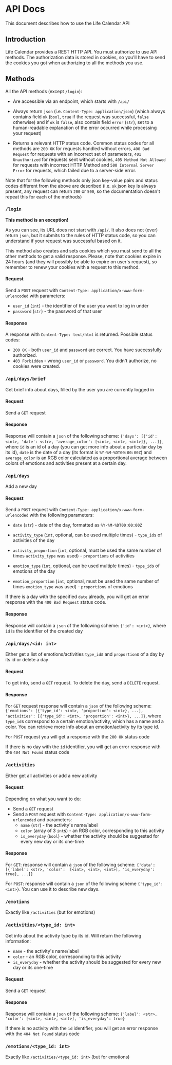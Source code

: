 # API Docs
This document describes how to use the Life Calendar API


## Introduction
Life Calendar provides a REST HTTP API. You must authorize to use API methods. The authorization data is stored in
cookies, so you'll have to send the cookies you got when authorizing to all the methods you use.


## Methods
All the API methods (except `/login`):

- Are accessible via an endpoint, which starts with `/api/`

- Always return `json` (i.e. `Content-Type: application/json`) (which always contains field `ok` (`bool`, `true` if the
request was successful, `false` otherwise) and if `ok` is `false`, also contain field `error` (`str`), set to a
human-readable explanation of the error occurred while processing your request)

- Returns a relevant HTTP status code. Common status codes for all methods are `200 OK` for requests handled without
errors, `400 Bad Request` for requests with an incorrect set of parameters, `401 Unauthorized` for requests sent without
 cookies, `405 Method Not Allowed` for requests with incorrect HTTP Method and `500 Internal Server Error` for requests,
 which failed due to a server-side error.

Note that for the following methods only json key-value pairs and status codes different from the above are described
(i.e. `ok` json key is always present, any request can return `200` or `500`, so the documentation doesn't repeat this
for each of the methods)


### `/login`
**This method is an exception!**

As you can see, its URL does not start with `/api/`. It also does not (ever) return `json`, but it submits to the rules
of HTTP status code, so you can understand if your request was successful based on it.

This method also creates and sets cookies which you must send to all the other methods to get a valid response. Please,
note that cookies expire in 24 hours (and they will possibly be able to expire on user's request), so remember to renew
your cookies with a request to this method.

#### Request
Send a `POST` request with `Content-Type: application/x-www-form-urlencoded` with parameters:
- `user_id` (`int`) - the identifier of the user you want to log in under
- `password` (`str`) - the password of that user

#### Response
A response with `Content-Type: text/html` is returned. Possible status codes:
- `200 OK` - both `user_id` and `password` are correct. You have successfully authorized.
- `403 Forbidden` - wrong `user_id` or `password`. You didn't authorize, no cookies were created.


### `/api/days/brief`
Get brief info about days, filled by the user you are currently logged in
<!-- TODO: probably add some parameters limiting which days we want to retrieve (probably, dates range?) -->
<!-- TODO: probably merge `/api/days/brief` with `/api/days`? I.e. make one endpoint with GET and POST methods -->

#### Request
Send a `GET` request

#### Response
Response will contain a `json` of the following scheme: `{'days': [{'id': <int>, 'date': <str>, 'average_color':
[<int>, <int>, <int>]}, ...]}`, where `id` is an id of a day (you can get more info about a particular day by its id),
`date` is the date of a day (its format is `%Y-%M-%DT00:00:00Z`) and `average_color` is an RGB color calculated as a
proportional average between colors of emotions and activities present at a certain day.
<!-- TODO: Remove the `T00:00:00Z` part from the date format -->


### `/api/days`
Add a new day

#### Request
Send a `POST` request with `Content-Type: application/x-www-form-urlencoded` with the following parameters:
- `date` (`str`) - date of the day, formatted as `%Y-%M-%DT00:00:00Z`

- `activity_type` (`int`, optional, can be used multiple times) - `type_id`s of activities of the day

- `activity_proportion` (`int`, optional, must be used the same number of times `activity_type` was used) - 
`proportion`s of activities

- `emotion_type` (`int`, optional, can be used multiple times) - `type_id`s of emotions of the day

- `emotion_proportion` (`int`, optional, must be used the same number of times `emotion_type` was used) - 
`proportion`s of emotions

If there is a day with the specified `date` already, you will get an error response with the `400 Bad Request` status
code.

#### Response
Response will contain a `json` of the following scheme: `{'id': <int>}`, where `id` is the identifier of the created day
 
 
### `/api/days/<id: int>`
Either get a list of emotions/activities `type_id`s and `proportion`s of a day by its id or delete a day
<!-- TODO: probably add a parameter to specify if we want to retrieve only activities or only emotions -->
<!-- TODO: add day update mechanism instead of requiring to delete and add a day -->

#### Request
To get info, send a `GET` request. To delete the day, send a `DELETE` request.

#### Response
For `GET` request response will contain a `json` of the following scheme: `{'emotions': [{'type_id': <int>,
'proportion': <int>}, ...], 'activities': [{'type_id': <int>, 'proportion': <int>}, ...]}`, where `type_id`s correspond
to a certain emotion/activity, which has a name and a color. You can retrieve more info about an emotion/activity by its
type id.

For `POST` request you will get a response with the `200 OK` status code

If there is no day with the `id` identifier, you will get an error response with the `404 Not Found` status code


### `/activities`
Either get all activities or add a new activity

#### Request
Depending on what you want to do:
- Send a `GET` request
- Send a `POST` request with `Content-Type: application/x-www-form-urlencoded` and parameters:
    - `name` (`str`) - the activity's name/label
    - `color` (array of 3 `int`s) - an RGB color, corresponding to this activity
    - `is_everyday` (`bool`) - whether the activity should be suggested for every new day or its one-time
    
#### Response
For `GET`: response will contain a `json` of the following scheme: `{'data': [{'label': <str>, 'color': 
[<int>, <int>, <int>], 'is_everyday': true}, ...]}`
    
For `POST`: response will contain a `json` of the following scheme `{'type_id': <int>}`. You can use it to describe new
days.


### `/emotions`
Exactly like `/activities` (but for emotions)


### `/activities/<type_id: int>`
Get info about the activity type by its id. Will return the following information:
- `name` - the activity's name/label
- `color` - an RGB color, corresponding to this activity
- `is_everyday` - whether the activity should be suggested for every new day or its one-time

#### Request
Send a `GET` request

#### Response
Response will contain a `json` of the following scheme: `{'label': <str>, 'color': [<int>, <int>, <int>],
'is_everyday': true}`

If there is no activity with the `id` identifier, you will get an error response with the `404 Not Found` status code


### `/emotions/<type_id: int>`
Exactly like `/activities/<type_id: int>` (but for emotions)
